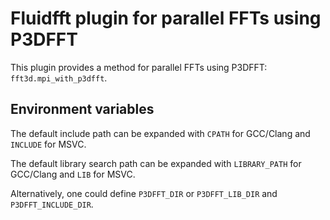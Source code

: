 # Fluidfft plugin for parallel FFTs using P3DFFT

This plugin provides a method for parallel FFTs using P3DFFT:
`fft3d.mpi_with_p3dfft`.

## Environment variables

The default include path can be expanded with `CPATH` for GCC/Clang and
`INCLUDE` for MSVC.

The default library search path can be expanded with `LIBRARY_PATH` for
GCC/Clang and `LIB` for MSVC.

Alternatively, one could define `P3DFFT_DIR` or `P3DFFT_LIB_DIR` and
`P3DFFT_INCLUDE_DIR`.
